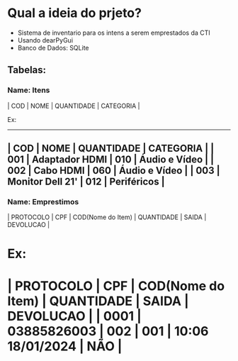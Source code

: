 # Qual a ideia do prjeto?

- Sistema de inventario para os intens a serem emprestados da CTI
- Usando dearPyGui
- Banco de Dados: SQLite


## Tabelas:
### Name: Itens
| COD | NOME | QUANTIDADE | CATEGORIA |

Ex:
_______________________________________________________
| COD | NOME             | QUANTIDADE | CATEGORIA     |
| 001 | Adaptador HDMI   |     010    | Áudio e Vídeo |
| 002 | Cabo HDMI        |     060    | Áudio e Vídeo |
| 003 | Monitor Dell 21' |     012    | Periféricos   |
-------------------------------------------------------

### Name: Emprestimos
| PROTOCOLO | CPF | COD(Nome do Item) | QUANTIDADE | SAIDA | DEVOLUCAO |

Ex:
===========================================================================================
| PROTOCOLO | CPF         | COD(Nome do Item) | QUANTIDADE | SAIDA            | DEVOLUCAO |
|    0001   | 03885826003 |        002        |     001    | 10:06 18/01/2024 |    NÃO    |
===========================================================================================
